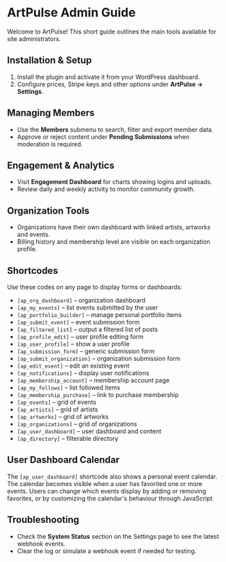 # ArtPulse Admin Guide

Welcome to ArtPulse! This short guide outlines the main tools available for site administrators.

## Installation & Setup
1. Install the plugin and activate it from your WordPress dashboard.
2. Configure prices, Stripe keys and other options under **ArtPulse → Settings**.

## Managing Members
- Use the **Members** submenu to search, filter and export member data.
- Approve or reject content under **Pending Submissions** when moderation is required.

## Engagement & Analytics
- Visit **Engagement Dashboard** for charts showing logins and uploads.
- Review daily and weekly activity to monitor community growth.

## Organization Tools
- Organizations have their own dashboard with linked artists, artworks and events.
- Billing history and membership level are visible on each organization profile.

## Shortcodes
Use these codes on any page to display forms or dashboards:

- `[ap_org_dashboard]` – organization dashboard
- `[ap_my_events]` – list events submitted by the user
- `[ap_portfolio_builder]` – manage personal portfolio items
- `[ap_submit_event]` – event submission form
- `[ap_filtered_list]` – output a filtered list of posts
- `[ap_profile_edit]` – user profile editing form
- `[ap_user_profile]` – show a user profile
- `[ap_submission_form]` – generic submission form
- `[ap_submit_organization]` – organization submission form
- `[ap_edit_event]` – edit an existing event
- `[ap_notifications]` – display user notifications
- `[ap_membership_account]` – membership account page
- `[ap_my_follows]` – list followed items
- `[ap_membership_purchase]` – link to purchase membership
- `[ap_events]` – grid of events
- `[ap_artists]` – grid of artists
- `[ap_artworks]` – grid of artworks
- `[ap_organizations]` – grid of organizations
- `[ap_user_dashboard]` – user dashboard and content
- `[ap_directory]` – filterable directory

## User Dashboard Calendar
The `[ap_user_dashboard]` shortcode also shows a personal event calendar.
The calendar becomes visible when a user has favorited one or more events.
Users can change which events display by adding or removing favorites,
or by customizing the calendar's behaviour through JavaScript.

## Troubleshooting
- Check the **System Status** section on the Settings page to see the latest webhook events.
- Clear the log or simulate a webhook event if needed for testing.

